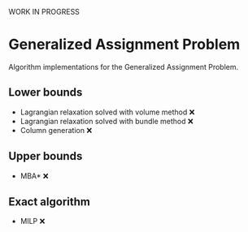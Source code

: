 WORK IN PROGRESS

# Generalized Assignment Problem

Algorithm implementations for the Generalized Assignment Problem.

## Lower bounds

- Lagrangian relaxation solved with volume method :x:
- Lagrangian relaxation solved with bundle method :x:
- Column generation :x:

## Upper bounds

- MBA\* :x:

## Exact algorithm

- MILP :x:

